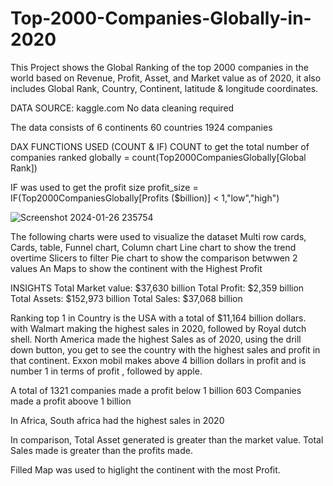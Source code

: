 # Top-2000-Companies-Globally-in-2020
This Project shows the Global Ranking of the top 2000 companies in the world based on Revenue, Profit, Asset, and Market value as of 2020,  it also includes Global Rank, Country, Continent, latitude & longitude coordinates.

DATA SOURCE: kaggle.com
No data  cleaning required 

The data consists of 
6 continents
60 countries
1924 companies

DAX FUNCTIONS USED (COUNT & IF)
COUNT to get the total number of companies ranked globally
 = count(Top2000CompaniesGlobally[Global Rank])

IF was used to get the profit size 
profit_size = IF(Top2000CompaniesGlobally[Profits ($billion)] < 1,"low","high")

![Screenshot 2024-01-26 235754](https://github.com/Essien-glory/Top-2000-Companies-Globally-in-2020/assets/139914656/c09c980d-63af-47fe-a010-d684354daf3e)


The following charts were used to visualize the dataset
Multi row cards, Cards, table, Funnel chart, Column chart
Line chart to show the trend overtime
Slicers to filter
Pie chart to show the comparison betwwen 2 values
An Maps to show the continent with the Highest Profit

INSIGHTS
Total Market value: $37,630 billion
Total Profit:  $2,359 billion
Total Assets:  $152,973 billion
Total Sales: $37,068 billion

Ranking top 1 in Country is the USA with a total of $11,164 billion dollars.
with Walmart making the highest sales in 2020, followed by Royal dutch shell.
North America made the highest Sales as of 2020, using the drill down button, you get to see the country with the highest sales and profit in that continent.
Exxon mobil makes above 4 billion dollars in profit and is number 1 in terms of profit , followed by apple.

A total of 1321 companies made a profit below 1 billion
603 Companies made a profit aboove 1 billion

In Africa, South africa had the highest sales in 2020 

In comparison, Total Asset generated is greater than the market value.
Total Sales made is greater than the profits made.

Filled Map was used to higlight the continent with the most Profit.
